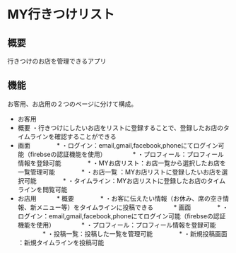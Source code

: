 # MY行きつけリスト


## 概要
行きつけのお店を管理できるアプリ
    
## 機能
お客用、お店用の２つのページに分けて構成。

* お客用
 * 概要 
 ・行きつけにしたいお店をリストに登録することで、登録したお店のタイムラインを確認することができる
 * 画面 
　　　　* ・ログイン：email,gmail,facebook,phoneにてログイン可能（firebseの認証機能を使用）
　　　　* ・プロフィール：プロフィール情報を登録可能
　　　　* ・MYお店リスト：お店一覧から選択したお店を一覧管理可能
　　　　* ・お店一覧 ：MYお店リストに登録したいお店を選択可能
　　　　* ・タイムライン：MYお店リストに登録したお店のタイムラインを閲覧可能
　　　　
* お店用 
　　　* 概要 
　　　　* ・お客に伝えたい情報（お休み、席の空き情報、新メニュー等）をタイムラインに投稿できる
　　　* 画面
　　　　* ・ログイン：email,gmail,facebook,phoneにてログイン可能（firebseの認証機能を使用）
　　　　* ・プロフィール：プロフィール情報を登録可能
　　　　* ・投稿一覧：投稿した一覧を管理可能
　　　　* ・新規投稿画面 ：新規タイムラインを投稿可能


